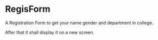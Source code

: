 # RegisForm
A Registration Form to get your name gender and department in college.

After that it shall display it on a new screen.
